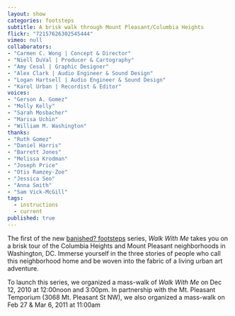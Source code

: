 ```yaml
---
layout: show
categories: footsteps
subtitle: A brisk walk through Mount Pleasant/Columbia Heights
flickr: "72157626302545444"
vimeo: null
collaborators:
- "Carmen C. Wong | Concept & Director"
- "Niell DuVal | Producer & Cartography"
- "Amy Cesal | Graphic Designer"
- "Alex Clark | Audio Engineer & Sound Design"
- "Logan Hartsell | Audio Engineer & Sound Design"
- "Karol Urban | Recordist & Editor"
voices:
- "Gerson A. Gomez"
- "Molly Kelly"
- "Sarah Mosbacher"
- "Marisa Uchin"
- "William M. Washington"
thanks:
- "Ruth Gomez"
- "Daniel Harris"
- "Barrett Jones"
- "Melissa Krodman"
- "Joseph Price"
- "Otis Ramzey-Zoe"
- "Jessica Seo"
- "Anna Smith"
- "Sam Vick-McGill"
tags: 
  - instructions
  - current
published: true
---
```


The first of the new [banished? footsteps]({{site.baseurl}}/footsteps) series, _Walk With Me_ takes you on a brisk tour of the Columbia Heights and Mount Pleasant neighborhoods in Washington, DC. Immerse yourself in the three stories of people who call this neighborhood home and be woven into the fabric of a living urban art adventure.

To launch this series, we organized a mass-walk of _Walk With Me_ on Dec 12, 2010 at 12:00noon and 3:00pm. In partnership with the Mt. Pleasant Temporium (3068 Mt. Pleasant St NW), we also organized a mass-walk on Feb 27 & Mar 6, 2011 at 11:00am
